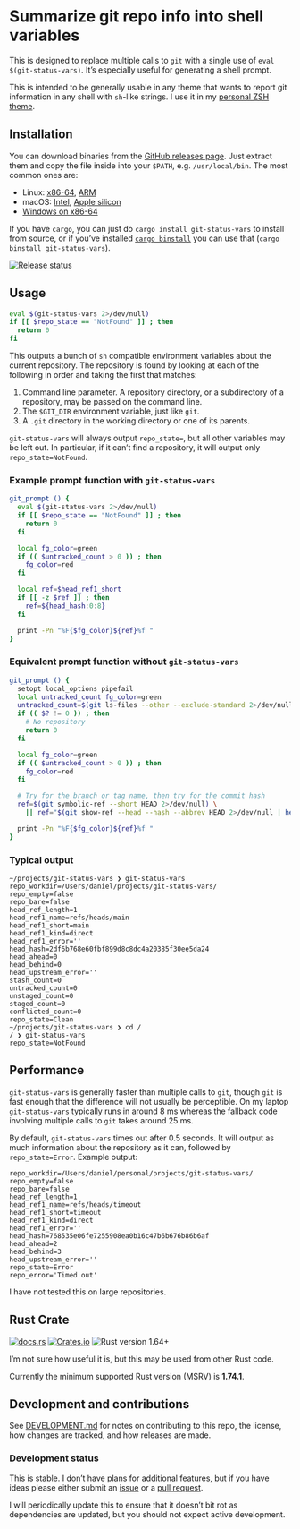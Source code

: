 # Summarize git repo info into shell variables

This is designed to replace multiple calls to `git` with a single use of
`eval $(git-status-vars)`. It’s especially useful for generating a shell prompt.

This is intended to be generally usable in any theme that wants to report git
information in any shell with `sh`-like strings. I use it in my [personal ZSH
theme](https://github.com/danielparks/danielparks-zsh-theme).

## Installation

You can download binaries from the [GitHub releases page][releases]. Just
extract them and copy the file inside into your `$PATH`, e.g. `/usr/local/bin`.
The most common ones are:

  * Linux: [x86-64](https://github.com/danielparks/git-status-vars/releases/latest/download/git-status-vars-x86_64-unknown-linux-gnu.tar.gz),
    [ARM](https://github.com/danielparks/git-status-vars/releases/latest/download/git-status-vars-aarch64-unknown-linux-musl.tar.gz)
  * macOS: [Intel](https://github.com/danielparks/git-status-vars/releases/latest/download/git-status-vars-x86_64-apple-darwin.tar.gz),
    [Apple silicon](https://github.com/danielparks/git-status-vars/releases/latest/download/git-status-vars-aarch64-apple-darwin.tar.gz)
  * [Windows on x86-64](https://github.com/danielparks/git-status-vars/releases/latest/download/git-status-vars-x86_64-pc-windows-msvc.zip)

If you have `cargo`, you can just do `cargo install git-status-vars` to install
from source, or if you’ve installed [`cargo binstall`][binstall] you can use
that (`cargo binstall git-status-vars`).

[![Release status](https://github.com/danielparks/git-status-vars/actions/workflows/release.yaml/badge.svg)](https://github.com/danielparks/git-status-vars/actions/workflows/release.yaml)

## Usage

```sh
eval $(git-status-vars 2>/dev/null)
if [[ $repo_state == "NotFound" ]] ; then
  return 0
fi
```

This outputs a bunch of `sh` compatible environment variables about the current
repository. The repository is found by looking at each of the following in order
and taking the first that matches:

  1. Command line parameter. A repository directory, or a subdirectory of a
     repository, may be passed on the command line.
  2. The `$GIT_DIR` environment variable, just like `git`.
  3. A `.git` directory in the working directory or one of its parents.

`git-status-vars` will always output `repo_state=`, but all other variables may
be left out. In particular, if it can’t find a repository, it will output only
`repo_state=NotFound`.

### Example prompt function with `git-status-vars`

```sh
git_prompt () {
  eval $(git-status-vars 2>/dev/null)
  if [[ $repo_state == "NotFound" ]] ; then
    return 0
  fi

  local fg_color=green
  if (( $untracked_count > 0 )) ; then
    fg_color=red
  fi

  local ref=$head_ref1_short
  if [[ -z $ref ]] ; then
    ref=${head_hash:0:8}
  fi

  print -Pn "%F{$fg_color}${ref}%f "
}
```

### Equivalent prompt function without `git-status-vars`

```sh
git_prompt () {
  setopt local_options pipefail
  local untracked_count fg_color=green
  untracked_count=$(git ls-files --other --exclude-standard 2>/dev/null | wc -l)
  if (( $? != 0 )) ; then
    # No repository
    return 0
  fi

  local fg_color=green
  if (( $untracked_count > 0 )) ; then
    fg_color=red
  fi

  # Try for the branch or tag name, then try for the commit hash
  ref=$(git symbolic-ref --short HEAD 2>/dev/null) \
    || ref="$(git show-ref --head --hash --abbrev HEAD 2>/dev/null | head -n1)"

  print -Pn "%F{$fg_color}${ref}%f "
}
```

### Typical output

```
~/projects/git-status-vars ❯ git-status-vars
repo_workdir=/Users/daniel/projects/git-status-vars/
repo_empty=false
repo_bare=false
head_ref_length=1
head_ref1_name=refs/heads/main
head_ref1_short=main
head_ref1_kind=direct
head_ref1_error=''
head_hash=2df6b768e60fbf899d8c8dc4a20385f30ee5da24
head_ahead=0
head_behind=0
head_upstream_error=''
stash_count=0
untracked_count=0
unstaged_count=0
staged_count=0
conflicted_count=0
repo_state=Clean
~/projects/git-status-vars ❯ cd /
/ ❯ git-status-vars
repo_state=NotFound
```

## Performance

`git-status-vars` is generally faster than multiple calls to `git`, though `git`
is fast enough that the difference will not usually be perceptible. On my laptop
`git-status-vars` typically runs in around 8 ms whereas the fallback code
involving multiple calls to `git` takes around 25 ms.

By default, `git-status-vars` times out after 0.5 seconds. It will output as
much information about the repository as it can, followed by `repo_state=Error`.
Example output:

```
repo_workdir=/Users/daniel/personal/projects/git-status-vars/
repo_empty=false
repo_bare=false
head_ref_length=1
head_ref1_name=refs/heads/timeout
head_ref1_short=timeout
head_ref1_kind=direct
head_ref1_error=''
head_hash=768535e06fe7255908ea0b16c47b6b676b86b6af
head_ahead=2
head_behind=3
head_upstream_error=''
repo_state=Error
repo_error='Timed out'
```

I have not tested this on large repositories.

## Rust Crate

[![docs.rs](https://img.shields.io/docsrs/git-status-vars)][docs.rs]
[![Crates.io](https://img.shields.io/crates/v/git-status-vars)][crates.io]
![Rust version 1.64+](https://img.shields.io/badge/Rust%20version-1.64%2B-success)

I’m not sure how useful it is, but this may be used from other Rust code.

Currently the minimum supported Rust version (MSRV) is **1.74.1**.

## Development and contributions

See [DEVELOPMENT.md](DEVELOPMENT.md) for notes on contributing to this repo,
the license, how changes are tracked, and how releases are made.

### Development status

This is stable. I don’t have plans for additional features, but if you have
ideas please either submit an [issue][] or a [pull request][].

I will periodically update this to ensure that it doesn’t bit rot as
dependencies are updated, but you should not expect active development.

[binstall]: https://github.com/cargo-bins/cargo-binstall
[crates.io]: https://crates.io/crates/git-status-vars
[docs.rs]: https://docs.rs/git-status-vars/latest/git_status_vars/
[releases]: https://github.com/danielparks/git-status-vars/releases
[issue]: https://github.com/danielparks/git-status-vars/issues
[pull request]: https://github.com/danielparks/git-status-vars/pulls
